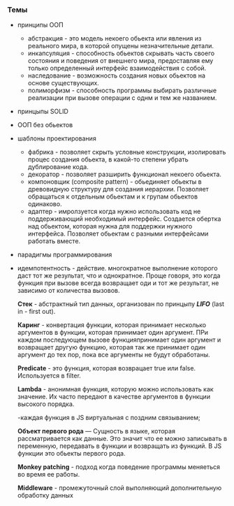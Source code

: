 ### Темы

* принципы ООП
  - абстракция - это модель некоего обьекта или явления из реального мира, в которой опущены незначительные детали.
  - инкапсуляция - способность обьектов скрывать часть своего состояния и поведения от внешнего мира, предоставляя ему только определенный интерфейс взаимодействия с собой.
  - наследование - возможность создания новых обьектов на основе существующих.
  - полиморфизм - способность программы выбирать различные реализации при вызове операции с однм и тем же названием. 
* принцыпы SOLID
* ООП без обьектов
* шаблоны проектирования 
  - фабрика - позволяет скрыть условные конструкции, изолировать процес создания обьекта, в какой-то степени убрать дублирование кода.
  - декоратор - позволяет разширить функционал некоего обьекта.
  - компоновщик (composite pattern) - обьединяет обьекты в древовидную структуру для создания иерархии. Позволяет обращаться к отдельным обьектам и к групам обьектов одинаково. 
  - адаптер - имролзуется когда нужно использовать код не поддерживающий необходимый интерфейс. Создается обертка над обьектом, которая нужна для поддержки нужного интерфейса. Позволяет обьектам с разными интерфейсами работать вместе.
* парадигмы программирования
* идемпотентность - действие. многократное выполнение которого даст тот же результат, что и однократное. Проще говоря, это когда функция при вызове всегда возвращает оди и тот же результат, не зависимо от количества вызовов.
  
  **Стек** - абстрактный тип данных, организован по принцыпу ***LIFO*** (last in - first out).  

  **Каринг** - конвертация функции, которая принимает несколько аргументов в функции, которая принимает один аргумент. ПРи каждом последующем вызове функцияпринимает один аргумент и возвращает другую функцию, которая так же принимает один аргумент до тех пор, пока все аргументы не будут обработаны.  

  **Predicate** - это функция, которая возврацает true или false. Используется в filter.  

  **Lambda** - анонимная функция, которую можно использовать как значение. Их часто передают в качестве аргументов в функции высокого порядка.  


  -каждая функция в JS виртуальная с поздним связыванием;

  **Объект первого рода** — Сущность в языке, которая рассматривается как данные. Это значит что ее можно записывать в переменную, передавать в функции и возвращать из функций. В JS функции это обьекты первого рода.  

  **Monkey patching** - подход когда поведение программы меняеться во время ее работы.  

  **Middleware** - промежуточный слой выполняющий дополнительную обработку данных